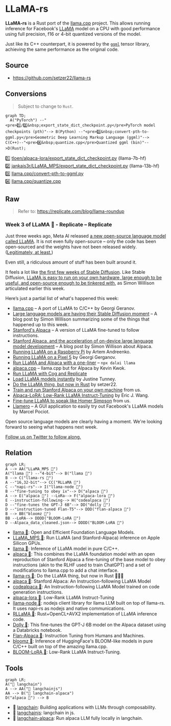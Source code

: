 # LLaMA-rs

**LLaMA-rs** is a Rust port of the
[llama.cpp](https://github.com/ggerganov/llama.cpp) project. This allows running
inference for Facebook's [LLaMA](https://github.com/facebookresearch/llama)
model on a CPU with good performance using full precision, f16 or 4-bit
quantized versions of the model.

Just like its C++ counterpart, it is powered by the
[`ggml`](https://github.com/ggerganov/ggml) tensor library, achieving the same performance as the original code.

## Source

- https://github.com/setzer22/llama-rs

## Conversions

> Subject to change to `Rust`.

```mermaid
graph TD;
  A("PyTorch") --"<pre>1️⃣/2️⃣&nbsp;export_state_dict_checkpoint.py</pre>PyTorch model checkpoints (pth)"--> B(Python) --"<pre>3️⃣&nbsp;convert-pth-to-ggml.py</pre>Geometric Deep Learning Markup Language (ggml)"--> C(C++)--"<pre>4️⃣&nbsp;quantize.cpp</pre>Quantized ggml (bin)"-->D(Rust);
```

1️⃣ [tloen/alpaca-lora/export_state_dict_checkpoint.py](https://github.com/tloen/alpaca-lora/blob/main/export_state_dict_checkpoint.py) (llama-7b-hf)  
2️⃣ [jankais3r/LLaMA_MPS/export_state_dict_checkpoint.py](https://github.com/jankais3r/LLaMA_MPS/blob/main/export_state_dict_checkpoint.py) (llama-13b-hf)  
3️⃣ [llama.cpp/convert-pth-to-ggml.py](https://github.com/ggerganov/llama.cpp/blob/master/convert-pth-to-ggml.py)  
4️⃣ [llama.cpp/quantize.cpp](https://github.com/ggerganov/llama.cpp/blob/master/quantize.cpp)

## Raw

> Refer to: https://replicate.com/blog/llama-roundup

### Week 3 of LLaMA 🦙 - Replicate – Replicate

Just three weeks ago, Meta AI released [a new open-source language model called LLaMA](https://ai.facebook.com/blog/large-language-model-llama-meta-ai/). It is not even fully open-source – only the code has been open-sourced and the weights have not been released widely. ([Legitimately, at least.](https://github.com/facebookresearch/llama/pull/73))

Even still, a ridiculous amount of stuff has been built around it.

It feels a lot like [the first few weeks of Stable Diffusion](https://multimodal.art/news/1-week-of-stable-diffusion). Like Stable Diffusion, [LLaMA is easy to run on your own hardware, large enough to be useful, and open-source enough to be tinkered with](https://simonwillison.net/2023/Mar/11/llama/), as Simon Willison articulated earlier this week.

Here’s just a partial list of what's happened this week:

- [llama.cpp](https://github.com/ggerganov/llama.cpp) – A port of LLaMA to C/C++ by Georgi Geranov.
- [Large language models are having their Stable Diffusion moment](https://simonwillison.net/2023/Mar/11/llama/) – A blog post by Simon Willison summarizing some of the things that happened up to this week.
- [Stanford's Alpaca](https://crfm.stanford.edu/2023/03/13/alpaca.html) – A version of LLaMA fine-tuned to follow instructions.
- [Stanford Alpaca, and the acceleration of on-device large language model development](https://simonwillison.net/2023/Mar/13/alpaca/) – A blog post by Simon Willison about Alpaca.
- [Running LLaMA on a Raspberry Pi](https://twitter.com/miolini/status/1634982361757790209) by Artem Andreenko.
- [Running LLaMA on a Pixel 5](https://twitter.com/ggerganov/status/1635605532726681600) by Georgi Gerganov.
- [Run LLaMA and Alpaca with a one-liner](https://cocktailpeanut.github.io/dalai) – `npx dalai llama`
- [alpaca.cpp](https://github.com/antimatter15/alpaca.cpp) – llama.cpp but for Alpaca by Kevin Kwok.
- [Run LLaMA with Cog and Replicate](https://github.com/replicate/cog-llama)
- [Load LLaMA models instantly](https://twitter.com/justinetunney/status/1636628000493174784) by Justine Tunney.
- [Do the LLaMA thing, but now in Rust](https://github.com/setzer22/llama-rs) by setzer22.
- [Train and run Stanford Alpaca on your own machine](https://replicate.com/blog/replicate-alpaca) from us.
- [Alpaca-LoRA: Low-Rank LLaMA Instruct-Tuning](https://github.com/tloen/alpaca-lora) by Eric J. Wang.
- [Fine-tune LLaMA to speak like Homer Simpson](https://replicate.com/blog/fine-tune-llama-to-speak-like-homer-simpson) from us.
- [Llamero](https://github.com/mpociot/llamero/) – A GUI application to easily try out Facebook's LLaMA models by Marcel Pociot.

Open source language models are clearly having a moment. We're looking forward to seeing what happens next week.

[Follow us on Twitter to follow along.](https://twitter.com/replicatehq)

## Relation

```mermaid
graph LR;
A --> AA("LLaMA_MPS 🐍")
A("llama 🐍") --"4-bit"--> B("llama 🐇")
B --> C("llama-rs 🦀")
A --"16,32-bit"--> CC("RLLaMA 🦀")
C --"napi-rs"--> I("llama-node 🐥")
B --"fine-tuning to obey ix"--> D("alpaca 🐇")
A --> E("alpaca 🐍") --LoRa--> F("alpaca-lora 🐍")
E --instruction-following--> H("codealpaca 🐍")
D --"fine-tunes the GPT-J 6B"--> DD("dolly 🐍")
D --"instruction-tuned Flan-T5"--> DDD("flan-alpaca 🐍")
B --> BB("bloomz 🐇")
BB --LoRA--> DDDD("BLOOM-LoRA 🐍")
D --Alpaca_data_cleaned.json--> DDDD("BLOOM-LoRA 🐍")
```

- [llama 🐍](https://github.com/facebookresearch/llama): Open and Efficient Foundation Language Models.
- [LLaMA_MPS 🐍](https://github.com/jankais3r/LLaMA_MPS): Run LLaMA (and Stanford-Alpaca) inference on Apple Silicon GPUs.
- [llama 🐇](https://github.com/ggerganov/llama.cpp): Inference of LLaMA model in pure C/C++.
- [alpaca 🐇](https://github.com/antimatter15/alpaca.cpp): This combines the LLaMA foundation model with an open reproduction of Stanford Alpaca a fine-tuning of the base model to obey instructions (akin to the RLHF used to train ChatGPT) and a set of modifications to llama.cpp to add a chat interface.
- [llama-rs 🦀](https://github.com/setzer22/llama-rs): Do the LLaMA thing, but now in Rust 🦀🚀🦙
- [alpaca 🐍](https://github.com/tatsu-lab/stanford_alpaca): Stanford Alpaca: An Instruction-following LLaMA Model
- [codealpaca 🐍](https://github.com/sahil280114/codealpaca): An Instruction-following LLaMA Model trained on code generation instructions.
- [alpaca-lora 🐍](https://github.com/tloen/alpaca-lora): Low-Rank LLaMA Instruct-Tuning
- [llama-node 🐥](https://github.com/hlhr202/llama-node): nodejs client library for llama LLM built on top of llama-rs. It uses napi-rs as nodejs and native communications.
- [RLLaMA 🦀](https://github.com/Noeda/rllama): Rust+OpenCL+AVX2 implementation of LLaMA inference code.
- [Dolly 🐍](https://github.com/databrickslabs/dolly): This fine-tunes the GPT-J 6B model on the Alpaca dataset using a Databricks notebook.
- [Flan-Alpaca 🐍](https://github.com/declare-lab/flan-alpaca): Instruction Tuning from Humans and Machines.
- [bloomz 🐇](https://github.com/NouamaneTazi/bloomz.cpp): Inference of HuggingFace's BLOOM-like models in pure C/C++ built on top of the amazing llama.cpp.
- [BLOOM-LoRA 🐍](https://github.com/linhduongtuan/BLOOM-LORA): Low-Rank LLaMA Instruct-Tuning.

## Tools

```mermaid
graph LR;
A("🐍 langchain")
A --> AA("🐥 langchainjs")
AA --> B("🐥 langchain-alpaca")
D("alpaca 🐇") --> B
```

- 🐍 [langchain](https://github.com/hwchase17/langchain): Building applications with LLMs through composability.
- 🐥 [langchainjs](https://github.com/hwchase17/langchainjs): langchain in js.
- 🐥 [langchain-alpaca](https://github.com/linonetwo/langchain-alpaca): Run alpaca LLM fully locally in langchain.

